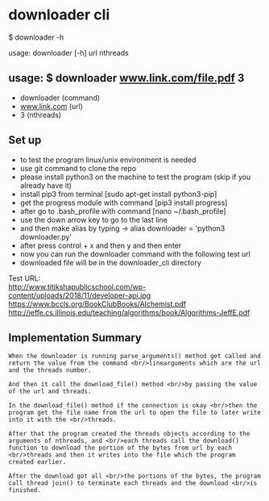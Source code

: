 # downloader cli
$ downloader -h

usage: downloader [-h] url nthreads

## usage: $ downloader www.link.com/file.pdf 3
   - downloader (command)
   - www.link.com (url)
   - 3 (nthreads)

## Set up
   - to test the program linux/unix environment is needed
   - use git command to clone the repo
   - please install python3 on the machine to test the program
     (skip if you already have it)
   - install pip3 from terminal    [sudo apt-get install python3-pip]
   - get the progress module with command [pip3 install progress]
   - after go to .bash_profile with command [nano ~/.bash_profile]
   - use the down arrow key to go to the last line
   - and then make alias by typing -> alias downloader = 'python3 downloader.py'
   - after press control + x and then y and then enter
   - now you can run the downloader command with the following test url  
   - downloaded file will be in the downloader_cli directory

Test URL:<br/>
http://www.titikshapublicschool.com/wp-content/uploads/2018/11/developer-api.jpg<br/>
https://www.bccls.org/BookClubBooks/Alchemist.pdf<br/>
http://jeffe.cs.illinois.edu/teaching/algorithms/book/Algorithms-JeffE.pdf

## Implementation Summary

    When the downloader is running parse_arguments() method get called and return the value from the command <br/>linearguments which are the url and the threads number.

    And then it call the download_file() method <br/>by passing the value of the url and threads.

    In the download_file() method if the connection is okay <br/>then the program get the file name from the url to open the file to later write into it with the <br/>threads.

    After that the program created the threads objects according to the arguments of nthreads, and <br/>each threads call the download() function to download the portion of the bytes from url by each <br/>threads and then it writes into the file which the program created earlier.

    After the download got all <br/>the portions of the bytes, the program call thread join() to terminate each threads and the download <br/>is finished.
